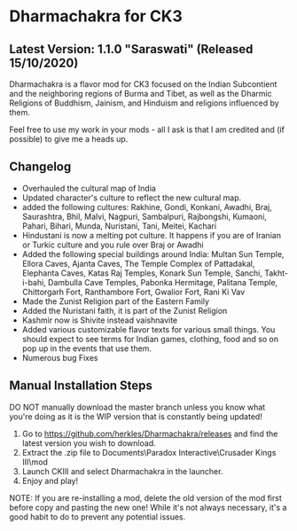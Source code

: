 # Dharmachakra for CK3

## Latest Version: 1.1.0 "Saraswati" (Released 15/10/2020)

Dharmachakra is a flavor mod for CK3 focused on the Indian Subcontient and the neighboring regions of Burma and Tibet, as well as the Dharmic Religions of Buddhism, Jainism, and Hinduism and religions influenced by them.

Feel free to use my work in your mods - all I ask is that I am credited and (if possible) to give me a heads up.

## Changelog

- Overhauled the cultural map of India
- Updated character's culture to reflect the new cultural map.
- added the following cultures: Rakhine, Gondi, Konkani, Awadhi, Braj, Saurashtra, Bhil, Malvi, Nagpuri, Sambalpuri, Rajbongshi, Kumaoni, Pahari, Bihari, Munda, Nuristani, Tani, Meitei, Kachari
- Hindustani is now a melting pot culture. It happens if you are of Iranian or Turkic culture and you rule over Braj or Awadhi
- Added the following special buildings around India: Multan Sun Temple, Ellora Caves, Ajanta Caves, The Temple Complex of Pattadakal, Elephanta Caves, Katas Raj Temples, Konark Sun Temple, Sanchi, Takht-i-bahi, Dambulla Cave Temples, Pabonka Hermitage, Palitana Temple, Chittorgarh Fort, Ranthambore Fort, Gwalior Fort, Rani Ki Vav
- Made the Zunist Religion part of the Eastern Family
- Added the Nuristani faith, it is part of the Zunist Religion
- Kashmir now is Shivite instead vaishnavite
- Added various customizable flavor texts for various small things. You should expect to see terms for Indian games, clothing, food and so on pop up in the events that use them.
- Numerous bug Fixes


## Manual Installation Steps

DO NOT manually download the master branch unless you know what you're doing as it is the WIP version that is constantly being updated!

1. Go to <https://github.com/herkles/Dharmachakra/releases> and find the latest version you wish to download.
2. Extract the .zip file to Documents\Paradox Interactive\Crusader Kings III\mod
3. Launch CKIII and select Dharmachakra in the launcher.
4. Enjoy and play!

NOTE: If you are re-installing a mod, delete the old version of the mod first before copy and pasting the new one! While it's not always necessary, it's a good habit to do to prevent any potential issues.

